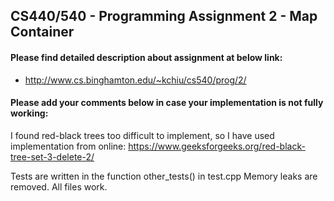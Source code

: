 ## CS440/540 - Programming Assignment 2 - Map Container

#### Please find detailed description about assignment at below link:

* http://www.cs.binghamton.edu/~kchiu/cs540/prog/2/

#### Please add your comments below in case your implementation is not fully working:

I found red-black trees too difficult to implement, so I have used implementation from online: https://www.geeksforgeeks.org/red-black-tree-set-3-delete-2/

Tests are written in the function other_tests() in test.cpp
Memory leaks are removed.
All files work.
